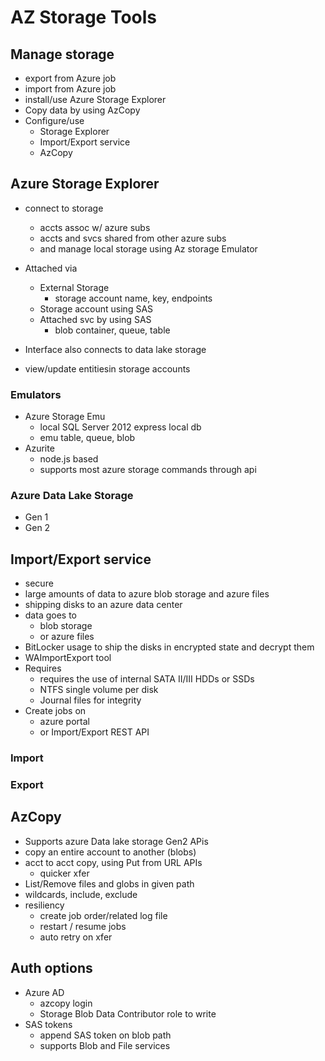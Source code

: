 # AZ Storage Tools

## Manage storage
* export from Azure job
* import from Azure job
* install/use Azure Storage Explorer
* Copy data by using AzCopy
* Configure/use
  * Storage Explorer
  * Import/Export service
  * AzCopy

## Azure Storage Explorer
* connect to storage 
  * accts assoc w/ azure subs
  * accts and svcs shared from other azure subs
  * and manage local storage using Az storage Emulator

*  Attached via
   *  External Storage
      *  storage account name, key, endpoints
   *  Storage account using SAS
   *  Attached svc by using SAS
      *  blob container, queue, table

* Interface also connects to data lake storage
* view/update entitiesin storage accounts

### Emulators
* Azure Storage Emu
  * local SQL Server 2012 express local db
  * emu table, queue, blob
* Azurite
  * node.js based
  * supports most azure storage commands through api

### Azure Data Lake Storage 
* Gen 1
* Gen 2

## Import/Export service
* secure
* large amounts of data to azure blob storage and azure files
* shipping disks to an azure data center
* data goes to 
  * blob storage
  * or azure files
* BitLocker usage to ship the disks in encrypted state and decrypt them
* WAImportExport tool
* Requires
  * requires the use of internal SATA II/III HDDs or SSDs
  * NTFS single volume per disk
  * Journal files for integrity
* Create jobs on 
  * azure portal
  * or Import/Export REST API
### Import
### Export


## AzCopy
* Supports azure Data lake storage Gen2 APis
* copy an entire account to another (blobs)
* acct to acct copy, using Put from URL APIs
  * quicker xfer
* List/Remove files and globs in given path
* wildcards, include, exclude
* resiliency
  * create job order/related log file
  * restart / resume jobs
  * auto retry on xfer

## Auth options
* Azure AD
  * azcopy login
  * Storage Blob Data Contributor role to write
* SAS tokens
  * append SAS token on blob path
  * supports Blob and File services